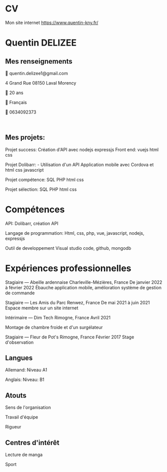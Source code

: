 # CV
Mon site internet 
https://www.quentin-kny.fr/

<h1> Quentin DELIZEE</h1>
<h2> Mes renseignements</h2>
<p>  quentin.delizee1@gmail.com</p>
<p> 4 Grand Rue 08150 Laval Morency</p>
<p> 
<p>  20 ans</p>
<p>  Français</p>
<p>  0634092373</p><br>
<h2> Mes projets:</h2>
<p>
Projet success:
Création d'API avec nodejs expressjs
Front end: vuejs html css
</p>
<p>
Projet Dolibarr:
- Utilisation d'un API
Application mobile avec Cordova et html css javascript
</p>
<p>
Projet compétence:
SQL PHP html css
</p>
<p>
Projet sélection:
SQL PHP html css
</p>
<h1>Compétences</h1>
<p>API:
Dolibarr, création API</p>
<p> Langage de programmation:
Html, css, php, vue, javascript, nodejs, expressjs
</p>
<p> Outil de developpement
Visual studio code, github, mongodb
</p>
<h1> Expériences professionnelles</h1>
<p> Stagiaire ― Abeille ardennaise Charleville-Mézières, France
De janvier 2022 à février 2022
Ébauche application mobile, amélioration système de gestion de commande</p>
<p>Stagiaire ― Les Amis du Parc Renwez, France
De mai 2021 à juin 2021
Espace membre sur un site internet</p>
<p>Intérimaire ― Dim Tech Rimogne, France
Avril 2021</p>
Montage de chambre froide et d'un surgélateur
<p>Stagiaire ― Fleur de Pot's Rimogne, France
Février 2017
Stage d'observation</p>
<h2> Langues</h2>
<p> Allemand:
Niveau A1</p>
<p>Anglais:
Niveau: B1</p>
<h2>Atouts</h2>
<p>Sens de l'organisation</p>
<p>Travail d'équipe</p>
<p>Rigueur</p>
<h2> Centres d'intérêt</h2>
<p>Lecture de manga</p>
<p>Sport</p>
